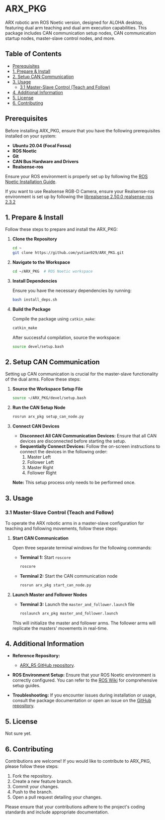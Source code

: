# ARX_PKG

ARX robotic arm ROS Noetic version, designed for ALOHA desktop, featuring dual arm teaching and dual arm execution capabilities. This package includes CAN communication setup nodes, CAN communication startup nodes, master-slave control nodes, and more.

## Table of Contents

- [Prerequisites](#prerequisites)
- [1. Prepare & Install](#1-prepare--install)
- [2. Setup CAN Communication](#2-setup-can-communication)
- [3. Usage](#3-usage)
  - [3.1 Master-Slave Control (Teach and Follow)](#31-master-slave-control-teach-and-follow)
- [4. Additional Information](#4-additional-information)
- [5. License](#5-license)
- [6. Contributing](#6-contributing)

## Prerequisites

Before installing ARX_PKG, ensure that you have the following prerequisites installed on your system:

- **Ubuntu 20.04 (Focal Fossa)**
- **ROS Noetic**
- **Git**
- **CAN Bus Hardware and Drivers**
- **Realsense-ros**

Ensure your ROS environment is properly set up by following the [ROS Noetic Installation Guide](http://wiki.ros.org/noetic/Installation/Ubuntu).

If you want to use Realsense RGB-D Camera, ensure your Realsense-ros environment is set up by following the [librealsense 2.50.0 realsense-ros 2.3.2](https://gitee.com/linClubs/librealsense-2.50.0)

## 1. Prepare & Install

Follow these steps to prepare and install the ARX_PKG:

1. **Clone the Repository**

    ```bash
    cd ~
    git clone https://github.com/yutian929/ARX_PKG.git
    ```

2. **Navigate to the Workspace**

    ```bash
    cd ~/ARX_PKG  # ROS Noetic workspace
    ```

3. **Install Dependencies**

    Ensure you have the necessary dependencies by running:

    ```bash
    bash install_deps.sh
    ```

4. **Build the Package**

    Compile the package using `catkin_make`:

    ```bash
    catkin_make
    ```

    After successful compilation, source the workspace:

    ```bash
    source devel/setup.bash
    ```

## 2. Setup CAN Communication

Setting up CAN communication is crucial for the master-slave functionality of the dual arms. Follow these steps:

1. **Source the Workspace Setup File**

    ```bash
    source ~/ARX_PKG/devel/setup.bash
    ```

2. **Run the CAN Setup Node**

    ```bash
    rosrun arx_pkg setup_can_node.py
    ```

3. **Connect CAN Devices**

    - **Disconnect All CAN Communication Devices:** Ensure that all CAN devices are disconnected before starting the setup.
    - **Sequentially Connect Devices:** Follow the on-screen instructions to connect the devices in the following order:
        1. Master Left
        2. Follower Left
        3. Master Right
        4. Follower Right

    **Note:** This setup process only needs to be performed once.

## 3. Usage

### 3.1 Master-Slave Control (Teach and Follow)

To operate the ARX robotic arms in a master-slave configuration for teaching and following movements, follow these steps:

1. **Start CAN Communication**

    Open three separate terminal windows for the following commands:

    - **Terminal 1:** Start `roscore`

        ```bash
        roscore
        ```

    - **Terminal 2:** Start the CAN communication node

        ```bash
        rosrun arx_pkg start_can_node.py
        ```

2. **Launch Master and Follower Nodes**

    - **Terminal 3:** Launch the `master_and_follower.launch` file

        ```bash
        roslaunch arx_pkg master_and_follower.launch
        ```

    This will initialize the master and follower arms. The follower arms will replicate the masters' movements in real-time.

## 4. Additional Information

- **Reference Repository:** 
  - [ARX_R5 GitHub repository](https://github.com/ARXroboticsX/ARX_R5).

- **ROS Environment Setup:** Ensure that your ROS Noetic environment is correctly configured. You can refer to the [ROS Wiki](http://wiki.ros.org/noetic) for comprehensive setup guides.

- **Troubleshooting:** If you encounter issues during installation or usage, consult the package documentation or open an issue on the [GitHub repository](https://github.com/ARXroboticsX/ARX_PKG/issues).

## 5. License

Not sure yet.

## 6. Contributing

Contributions are welcome! If you would like to contribute to ARX_PKG, please follow these steps:

1. Fork the repository.
2. Create a new feature branch.
3. Commit your changes.
4. Push to the branch.
5. Open a pull request detailing your changes.

Please ensure that your contributions adhere to the project's coding standards and include appropriate documentation.